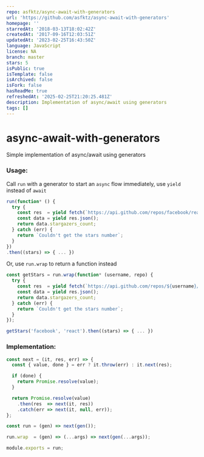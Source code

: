 ```yaml
---
repo: asfktz/async-await-with-generators
url: 'https://github.com/asfktz/async-await-with-generators'
homepage: ''
starredAt: '2018-03-13T18:02:42Z'
createdAt: '2017-09-16T12:03:51Z'
updatedAt: '2023-02-25T16:43:50Z'
language: JavaScript
license: NA
branch: master
stars: 5
isPublic: true
isTemplate: false
isArchived: false
isFork: false
hasReadMe: true
refreshedAt: '2025-02-25T21:20:25.481Z'
description: Implementation of async/await using generators
tags: []
---
```


# async-await-with-generators
Simple implementation of async/await using generators


### Usage:
Call `run` with a generator to start an `async` flow immediately, use `yield` instead of `await`
```js
run(function* () {
  try {
    const res  = yield fetch(`https://api.github.com/repos/facebook/react`);
    const data = yield res.json();
    return data.stargazers_count;
  } catch (err) {
    return `Couldn't get the stars number`;
  }
})
.then((stars) => { ... })
```

Or, use `run.wrap` to return a function instead
```js
const getStars = run.wrap(function* (username, repo) {
  try {
    const res  = yield fetch(`https://api.github.com/repos/${username}/${repo}`);
    const data = yield res.json();
    return data.stargazers_count;
  } catch (err) {
    return `Couldn't get the stars number`;
  }
});

getStars('facebook', 'react').then((stars) => { ... })
```


### Implementation:

```js
const next = (it, res, err) => {
  const { value, done } = err ? it.throw(err) : it.next(res);

  if (done) {
    return Promise.resolve(value);
  }

  return Promise.resolve(value)
    .then(res  => next(it, res))
    .catch(err => next(it, null, err));
};

const run = (gen) => next(gen());

run.wrap  = (gen) => (...args) => next(gen(...args));

module.exports = run;
```
